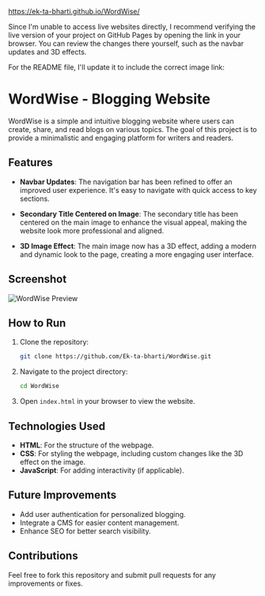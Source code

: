 https://ek-ta-bharti.github.io/WordWise/

Since I'm unable to access live websites directly, I recommend verifying the live version of your project on GitHub Pages by opening the link in your browser. You can review the changes there yourself, such as the navbar updates and 3D effects.

For the README file, I'll update it to include the correct image link:



# WordWise - Blogging Website

WordWise is a simple and intuitive blogging website where users can create, share, and read blogs on various topics. The goal of this project is to provide a minimalistic and engaging platform for writers and readers.

## Features

- **Navbar Updates**: The navigation bar has been refined to offer an improved user experience. It's easy to navigate with quick access to key sections.
  
- **Secondary Title Centered on Image**: The secondary title has been centered on the main image to enhance the visual appeal, making the website look more professional and aligned.

- **3D Image Effect**: The main image now has a 3D effect, adding a modern and dynamic look to the page, creating a more engaging user interface.

## Screenshot

![WordWise Preview](https://ek-ta-bharti.github.io/WordWise/Screenshot%20(267).png)

## How to Run

1. Clone the repository:
   ```bash
   git clone https://github.com/Ek-ta-bharti/WordWise.git
   ```
2. Navigate to the project directory:
   ```bash
   cd WordWise
   ```
3. Open `index.html` in your browser to view the website.

## Technologies Used

- **HTML**: For the structure of the webpage.
- **CSS**: For styling the webpage, including custom changes like the 3D effect on the image.
- **JavaScript**: For adding interactivity (if applicable).

## Future Improvements

- Add user authentication for personalized blogging.
- Integrate a CMS for easier content management.
- Enhance SEO for better search visibility.

## Contributions

Feel free to fork this repository and submit pull requests for any improvements or fixes.

